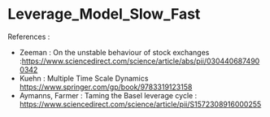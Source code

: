 # Leverage_Model_Slow_Fast


References :

- Zeeman : On the unstable behaviour of stock exchanges :https://www.sciencedirect.com/science/article/abs/pii/0304406874900342
- Kuehn : Multiple Time Scale Dynamics  https://www.springer.com/gp/book/9783319123158
- Aymanns, Farmer : Taming the Basel leverage cycle : https://www.sciencedirect.com/science/article/pii/S1572308916000255
